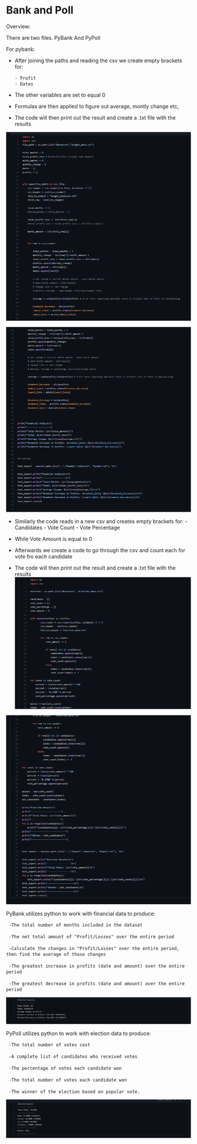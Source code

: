 # Bank and Poll

Overview:

There are two files. PyBank And PyPoll

For pybank:

- After joining the paths and reading the csv we create empty brackets for:
      
      - Profit
      - Dates
  
- The other variables are set to equal 0
  
- Formulas are then applied to figure out average, montly change etc, 
- The code will then print out the result and create a .txt file with the results

![](screenshot/pybank.png) 

![](screenshot/pybank2.png)  

- Similarly the code reads in a new csv and creates empty brackets for: 
      - Candidates 
      - Vote Count 
      - Vote Percentage
- While Vote Amount is equal to 0

- Afterwards we create a code to go through the csv and count each for vote fro each candidate 
- The code will then print out the result and create a .txt file with the results
![](screenshot/pypoll.png)  

![](screenshot/pypoll2.png)  

PyBank utilizes python to work with financial data to produce: 
      
     
     -The total number of months included in the dataset
     
     -The net total amount of "Profit/Losses" over the entire period

     -Calculate the changes in "Profit/Losses" over the entire period, then find the average of those changes

     -The greatest increase in profits (date and amount) over the entire period

     -The greatest decrease in profits (date and amount) over the entire period
     
![](screenshot/pybankresult.png)   

 PyPoll utilizes python to work with election data to produce: 
 
     -The total number of votes cast

     -A complete list of candidates who received votes

     -The percentage of votes each candidate won

     -The total number of votes each candidate won

     -The winner of the election based on popular vote.

![](screenshot/pypollresult.png)
